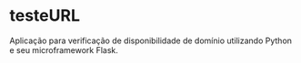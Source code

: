 testeURL
========

Aplicação para verificação de disponibilidade de domínio utilizando Python e seu microframework Flask.